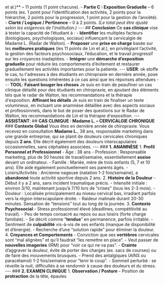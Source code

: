 et al.)** – 11 points (1 point chacune). - **Partie C : Exposition Graduelle** – 6 points (ex. 1 point pour l’identification des activités, 2 points pour la hiérarchie, 2 points pour la progression, 1 point pour la gestion de l’anxiété). - **Clarté / Logique / Pertinence** – 0 à 2 points. *(Le total peut être ajusté selon les exigences de l’institution.)* --- ## **Conclusion** Ce **cas clinique** vise à tester la capacité de l’étudiant à : - **Identifier** les multiples facteurs (biologiques, psychologiques, sociaux) influençant la cervicalgie de Madame L. (Radar de Walton). - **Proposer** une **prise en charge** basée sur les **meilleures pratiques** (les 11 points de Lin et al.), en privilégiant l’activité, la gestion des facteurs psychosociaux, l’éducation, et le travail progressif sur les croyances inadaptées. - **Intégrer** une **démarche d’exposition graduelle** pour réduire les comportements d’évitement et restaurer graduellement les activités importantes pour la patiente. --- **USER**: ok etoffe le cas, tu t'adresses à des étudiants en chiropraxie en dernière année, pose ensuite les questions inhérentes à ce cas ainsi que les réponses attendues --- **TOOL**: **Faisant bouger les choses** Je suis en train de peaufiner un cas clinique détaillé pour des étudiants en chiropraxie, en ajoutant des éléments tels que le radar de Walton, les recommandations et la thérapie d'exposition. **Affinant les détails** Je suis en train de finaliser un texte volumineux, en incluant une anamnèse détaillée avec des aspects sociaux et professionnels, dans le but de poser des questions sur le Radar de Walton, les recommandations de Lin et la thérapie d'exposition. --- **ASSISTANT**: ## **CAS CLINIQUE : Madame L. – CERVICALGIE CHRONIQUE** ### **Contexte Global** Vous êtes en dernière année de chiropraxie. Vous recevez en consultation **Madame L.**, 38 ans, responsable marketing dans une grande entreprise, qui se plaint de douleurs cervicales chroniques depuis **2 ans**. Elle décrit également des douleurs interscapulaires occasionnelles, sans céphalées associées. --- ### **1. ANAMNÈSE** 1. **Profil Personnel et Professionnel** - Âge : 38 ans - Profession : Responsable marketing, plus de 50 heures de travail/semaine, essentiellement **assise** devant un ordinateur. - Famille : Mariée, mère de trois enfants (5, 7 et 10 ans). Elle aide également ponctuellement ses parents âgés. - Loisirs/Activités : Ancienne nageuse (natation 1-2 fois/semaine), a **abandonné** toute activité sportive depuis 2 ans. 2. **Histoire de la Douleur** - Début il y a 2 ans, sans incident traumatique précis. - Intensité initiale : environ 3/10, maintenant jusqu’à 7/10 lors de “crises” (tous les 2-3 mois). - Douleur : Localisée principalement au niveau cervical bas, irradiant parfois vers la région interscapulaire droite. - Raideur matinale durant 20-30 minutes. Sensation de “tensions” tout au long de la journée. 3. **Contexte Psychosocial** - Stress professionnel élevé (deadlines, compétitivité au travail). - Peu de temps consacré au repos ou aux loisirs (forte charge familiale). - Se décrit comme “**tendue**” en permanence, parfois irritable. - Sentiment de **culpabilité** vis-à-vis de ses enfants (manque de disponibilité et d’énergie). - Recherche d’une “solution rapide” pour éliminer la douleur. 4. **Croyances et Comportements** - Conviction que ses **vertèbres** cervicales sont “mal alignées” et qu’il faudrait “les remettre en place”. - Veut passer de **nouvelles imageries** (IRM) pour “voir ce qui ne va pas”. - **Crainte** d’aggraver la douleur, évite de porter des charges (ex. sacs de courses) ou de faire des mouvements brusques. - Prend des antalgiques (AINS ou paracétamol) 1-2 fois/semaine pour “tenir le coup”. - Sommeil perturbé : se réveille la nuit, difficultés à se rendormir à cause des douleurs et du stress. --- ### **2. EXAMEN CLINIQUE** 1. **Observation / Posture** - Position de **protraction** de la tête, épaules